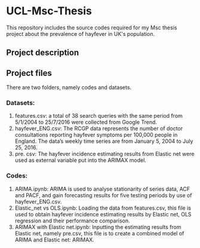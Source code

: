# UCL-Msc-Thesis
This repository includes the source codes required for my Msc thesis project about the prevalence of hayfever in UK's population. 
## Project description

## Project files
There are two folders, namely codes and datasets.
### Datasets: 
1.	features.csv: a total of 38 search queries with the same period from 5/1/2004 to 25/7/2016 were collected from Google Trend. 
2.	hayfever_ENG.csv: The RCGP data represents the number of doctor consultations reporting hayfever symptoms per 100,000 people in England. The data’s weekly time series are from January 5, 2004 to July 25, 2016. 
3.	pre. csv: The hayfever incidence estimating results from Elastic net were used as external variable put into the ARIMAX model.
### Codes: 
1. ARIMA.ipynb: ARIMA is used to analyse stationarity of series data, ACF and PACF, and gain forecasting results for five testing periods by use of hayfever_ENG.csv.
2. Elastic_net vs OLS.ipynb: Loading the data from features.csv, this file is used to obtain hayfever incidence estimating results by Elastic net, OLS regression and their performance comparison.
3. ARIMAX with Elastic net.ipynb: Inputting the estimating results from Elastic net, namely pre.csv, this file is to create a combined model of ARIMA and Elastic net: ARIMAX.

